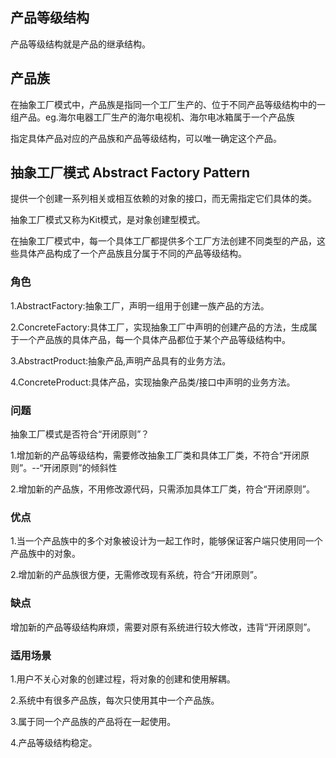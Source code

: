 ## 产品等级结构

产品等级结构就是产品的继承结构。

## 产品族

在抽象工厂模式中，产品族是指同一个工厂生产的、位于不同产品等级结构中的一组产品。eg.海尔电器工厂生产的海尔电视机、海尔电冰箱属于一个产品族

指定具体产品对应的产品族和产品等级结构，可以唯一确定这个产品。

## 抽象工厂模式 Abstract Factory Pattern

提供一个创建一系列相关或相互依赖的对象的接口，而无需指定它们具体的类。

抽象工厂模式又称为Kit模式，是对象创建型模式。

在抽象工厂模式中，每一个具体工厂都提供多个工厂方法创建不同类型的产品，这些具体产品构成了一个产品族且分属于不同的产品等级结构。

### 角色

1.AbstractFactory:抽象工厂，声明一组用于创建一族产品的方法。

2.ConcreteFactory:具体工厂，实现抽象工厂中声明的创建产品的方法，生成属于一个产品族的具体产品，每一个具体产品都位于某个产品等级结构中。

3.AbstractProduct:抽象产品,声明产品具有的业务方法。

4.ConcreteProduct:具体产品，实现抽象产品类/接口中声明的业务方法。

### 问题

抽象工厂模式是否符合“开闭原则”？

1.增加新的产品等级结构，需要修改抽象工厂类和具体工厂类，不符合“开闭原则”。--“开闭原则”的倾斜性

2.增加新的产品族，不用修改源代码，只需添加具体工厂类，符合“开闭原则”。

### 优点

1.当一个产品族中的多个对象被设计为一起工作时，能够保证客户端只使用同一个产品族中的对象。

2.增加新的产品族很方便，无需修改现有系统，符合“开闭原则”。

### 缺点

增加新的产品等级结构麻烦，需要对原有系统进行较大修改，违背“开闭原则”。

### 适用场景

1.用户不关心对象的创建过程，将对象的创建和使用解耦。

2.系统中有很多产品族，每次只使用其中一个产品族。

3.属于同一个产品族的产品将在一起使用。

4.产品等级结构稳定。